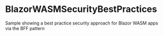 # BlazorWASMSecurityBestPractices
Sample showing a best practice security approach for Blazor WASM apps via the BFF pattern
